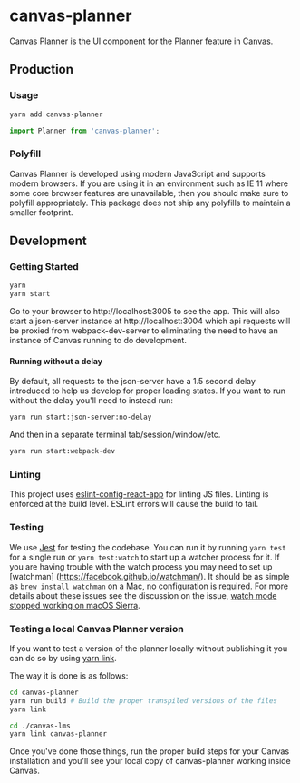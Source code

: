 canvas-planner
==================

Canvas Planner is the UI component for the Planner feature in [Canvas](https://github.com/instructure/canvas-lms).

## Production

### Usage

```bash
yarn add canvas-planner
```

```js
import Planner from 'canvas-planner';
```

### Polyfill

Canvas Planner is developed using modern JavaScript and supports modern browsers.
If you are using it in an environment such as IE 11 where some core browser features
are unavailable, then you should make sure to polyfill appropriately.  This package
does not ship any polyfills to maintain a smaller footprint.


## Development

### Getting Started

```bash
yarn
yarn start
```

Go to your browser to http://localhost:3005 to see the app.  This will
also start a json-server instance at http://localhost:3004 which api requests
will be proxied from webpack-dev-server to eliminating the need to have an
instance of Canvas running to do development.

#### Running without a delay

By default, all requests to the json-server have a 1.5 second delay introduced
to help us develop for proper loading states.  If you want to run without the
delay you'll need to instead run:

```bash
yarn run start:json-server:no-delay
```

And then in a separate terminal tab/session/window/etc.

```bash
yarn run start:webpack-dev
```

### Linting

This project uses [eslint-config-react-app](https://github.com/facebookincubator/create-react-app/tree/master/packages/eslint-config-react-app)
for linting JS files.  Linting is enforced at the build level.  ESLint errors will cause the build to fail.

### Testing

We use [Jest](http://facebook.github.io/jest/) for testing the codebase.  You can run it
by running `yarn test` for a single run or `yarn test:watch` to start up a watcher process for it.
If you are having trouble with the watch process you may need to set up [watchman] (https://facebook.github.io/watchman/).
It should be as simple as `brew install watchman` on a Mac, no configuration is required.  For more details about these
issues see the discussion on the issue, [watch mode stopped working on macOS Sierra](https://github.com/facebook/jest/issues/1767).

### Testing a local Canvas Planner version

If you want to test a version of the planner locally without publishing it you can
do so by using [yarn link](https://yarnpkg.com/en/docs/cli/link).

The way it is done is as follows:

```bash
cd canvas-planner
yarn run build # Build the proper transpiled versions of the files
yarn link

cd ./canvas-lms
yarn link canvas-planner
```

Once you've done those things, run the proper build steps for your Canvas
installation and you'll see your local copy of canvas-planner working inside
Canvas.
